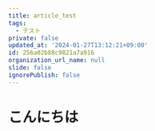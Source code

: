 ```yaml
---
title: article_test
tags:
  - テスト
private: false
updated_at: '2024-01-27T13:12:21+09:00'
id: 256a02b88c9821a7a916
organization_url_name: null
slide: false
ignorePublish: false
---
```

# こんにちは
